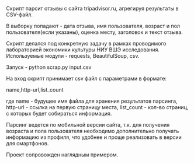 Скрипт парсит отзывы с сайта tripadvisor.ru, агрегируя результаты в CSV-файл.

В выборку попадают - дата отзыва, имя пользователя, возраст и пол пользователя(если указаны), оценка месту, заголовок и текст отзыва.

Скрипт делался под конкретную задачу в рамках проводимого лабораторией экономики культуры НИУ ВШЭ исследования.
Используемые модули - requests, BeautifulSoup, csv.

Запуск - python scrap.py input.csv

На вход скрипт принимает csv файл с параметрами в формате:

name,http-url,list_count

где name - будущее имя файла для хранения результатов парсинга, http-url - ссылка на первую страницу места, list_count - кол-во страниц, с которых будет собираться информация.

Парсинг ведется по мобильной версии сайта, т.к. для получения возраста и пола пользователя необходимо дополнительно получать информацию из профиля, что удобнее и проще реализовать в версии для смартфонов.

Проект сопровожден наглядным примером.
